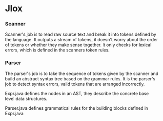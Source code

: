 # Jlox

### Scanner
Scanner's job is to read raw source text and break it into tokens defined by the language.
It outputs a stream of tokens, it doesn't worry about the order of tokens or whether they make sense together. It only checks for lexical errors, which is defined in the scanners token rules.

### Parser
The parser's job is to take the sequence of tokens given by the scanner and build an abstract syntax tree based on the grammar rules.
It is the parser's job to detect syntax errors, valid tokens that are arranged incorrectly.

Expr.java defines the nodes in an AST, they describe the concrete base level data structures.

Parser.java defines grammatical rules for the building blocks defined in Expr.java